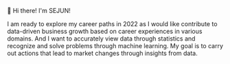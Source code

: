 👋 Hi there! I'm SEJUN!

I am ready to explore my career paths in 2022 as I would like contribute to data-driven business growth based on career experiences in various domains. And I want to accurately view data through statistics and recognize and solve problems through machine learning. My goal is to carry out actions that lead to market changes through insights from data.
